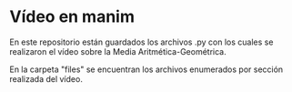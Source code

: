 Vídeo en manim
============
En este repositorio están guardados los archivos .py con los cuales se realizaron el vídeo sobre la Media Aritmética-Geométrica.

En la carpeta "files" se encuentran los archivos enumerados por sección realizada del vídeo.

